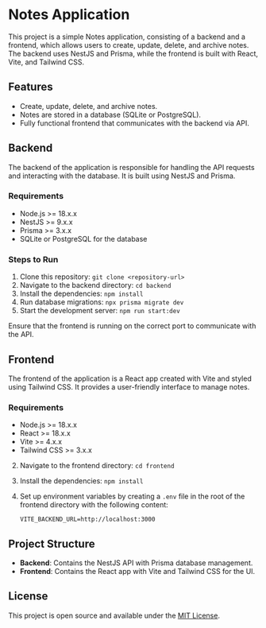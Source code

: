 # Notes Application

This project is a simple Notes application, consisting of a backend and a frontend, which allows users to create, update, delete, and archive notes. The backend uses NestJS and Prisma, while the frontend is built with React, Vite, and Tailwind CSS.

## Features

- Create, update, delete, and archive notes.
- Notes are stored in a database (SQLite or PostgreSQL).
- Fully functional frontend that communicates with the backend via API.

## Backend

The backend of the application is responsible for handling the API requests and interacting with the database. It is built using NestJS and Prisma.

### Requirements

- Node.js >= 18.x.x
- NestJS >= 9.x.x
- Prisma >= 3.x.x
- SQLite or PostgreSQL for the database

### Steps to Run

1. Clone this repository: `git clone <repository-url>`
2. Navigate to the backend directory: `cd backend`
3. Install the dependencies: `npm install`
4. Run database migrations: `npx prisma migrate dev`
5. Start the development server: `npm run start:dev`

Ensure that the frontend is running on the correct port to communicate with the API.

## Frontend

The frontend of the application is a React app created with Vite and styled using Tailwind CSS. It provides a user-friendly interface to manage notes.

### Requirements

- Node.js >= 18.x.x
- React >= 18.x.x
- Vite >= 4.x.x
- Tailwind CSS >= 3.x.x

2. Navigate to the frontend directory: `cd frontend`
3. Install the dependencies: `npm install`
4. Set up environment variables by creating a `.env` file in the root of the frontend directory with the following content:
   
   ```env
   VITE_BACKEND_URL=http://localhost:3000

## Project Structure

- **Backend**: Contains the NestJS API with Prisma database management.
- **Frontend**: Contains the React app with Vite and Tailwind CSS for the UI.

## License

This project is open source and available under the [MIT License](LICENSE).
